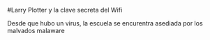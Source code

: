 #Larry Plotter y la clave secreta del Wifi 

Desde que hubo un virus, la escuela se encurentra asediada por los malvados malaware
